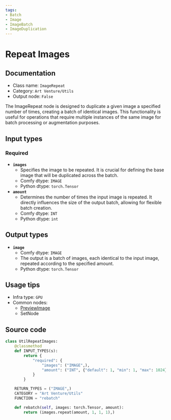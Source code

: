 ```yaml
---
tags:
- Batch
- Image
- ImageBatch
- ImageDuplication
---
```


# Repeat Images
## Documentation
- Class name: `ImageRepeat`
- Category: `Art Venture/Utils`
- Output node: `False`

The ImageRepeat node is designed to duplicate a given image a specified number of times, creating a batch of identical images. This functionality is useful for operations that require multiple instances of the same image for batch processing or augmentation purposes.
## Input types
### Required
- **`images`**
    - Specifies the image to be repeated. It is crucial for defining the base image that will be duplicated across the batch.
    - Comfy dtype: `IMAGE`
    - Python dtype: `torch.Tensor`
- **`amount`**
    - Determines the number of times the input image is repeated. It directly influences the size of the output batch, allowing for flexible batch creation.
    - Comfy dtype: `INT`
    - Python dtype: `int`
## Output types
- **`image`**
    - Comfy dtype: `IMAGE`
    - The output is a batch of images, each identical to the input image, repeated according to the specified amount.
    - Python dtype: `torch.Tensor`
## Usage tips
- Infra type: `GPU`
- Common nodes:
    - [PreviewImage](../../Comfy/Nodes/PreviewImage.md)
    - SetNode



## Source code
```python
class UtilRepeatImages:
    @classmethod
    def INPUT_TYPES(s):
        return {
            "required": {
                "images": ("IMAGE",),
                "amount": ("INT", {"default": 1, "min": 1, "max": 1024}),
            }
        }

    RETURN_TYPES = ("IMAGE",)
    CATEGORY = "Art Venture/Utils"
    FUNCTION = "rebatch"

    def rebatch(self, images: torch.Tensor, amount):
        return (images.repeat(amount, 1, 1, 1),)

```
